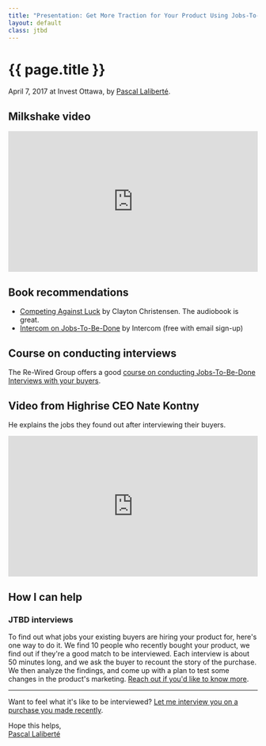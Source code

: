 ```yaml
---
title: "Presentation: Get More Traction for Your Product Using Jobs-To-Be-Done"
layout: default
class: jtbd
---
```


# {{ page.title }}

April 7, 2017 at Invest Ottawa, by [Pascal Laliberté](/).

<script async class="speakerdeck-embed" data-id="c12ab323098d4e039b3c1e739ed909d7" data-ratio="1.77777777777778" src="//speakerdeck.com/assets/embed.js"></script>

## Milkshake video

<div style="position:relative;height:0;padding-bottom:56.25%"><iframe src="https://www.youtube.com/embed/f84LymEs67Y?ecver=2" width="640" height="360" frameborder="0" style="position:absolute;width:100%;height:100%;left:0" allowfullscreen></iframe></div>

## Book recommendations

* [Competing Against Luck](https://www.goodreads.com/book/show/29100334-competing-against-luck) by Clayton Christensen. The audiobook is great.
* [Intercom on Jobs-To-Be-Done](https://www.intercom.com/books/jobs-to-be-done) by Intercom (free with email sign-up)

## Course on conducting interviews

The Re-Wired Group offers a good [course on conducting Jobs-To-Be-Done Interviews with your buyers](http://learn.jobstobedone.org).

## Video from Highrise CEO Nate Kontny

He explains the jobs they found out after interviewing their buyers.

<div style="position:relative;height:0;padding-bottom:56.25%"><iframe src="https://www.youtube.com/embed/Z-7GEknm6Q8?ecver=2" width="640" height="360" frameborder="0" style="position:absolute;width:100%;height:100%;left:0" allowfullscreen></iframe></div>

## How I can help

### JTBD interviews

To find out what jobs your existing buyers are hiring your product for, here's one way to do it. We find 10 people who recently bought your product, we find out if they're a good match to be interviewed. Each interview is about 50 minutes long, and we ask the buyer to recount the story of the purchase. We then analyze the findings, and come up with a plan to test some changes in the product's marketing. [Reach out if you'd like to know more](mailto:pascal@pascallaliberte.me).

---

Want to feel what it's like to be interviewed? [Let me interview you on a purchase you made recently](/jtbd/purchase-interview/).


Hope this helps,  
[Pascal Laliberté](/)
